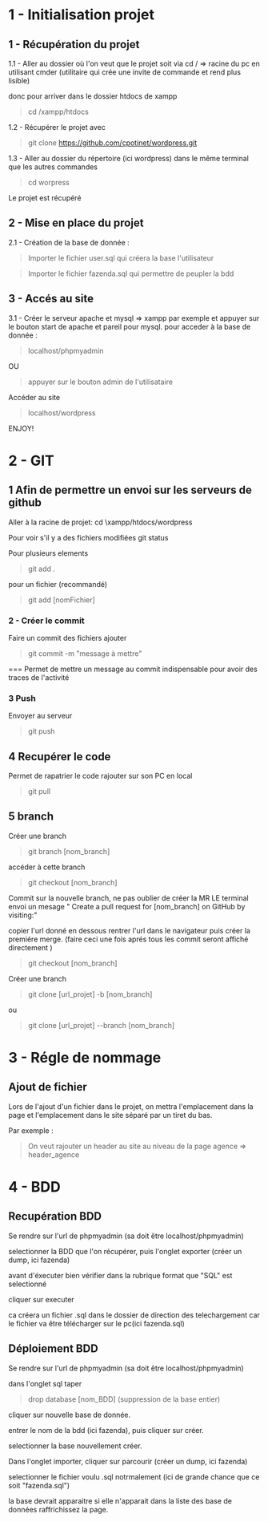 ﻿# 1 - Initialisation projet

## 1 - Récupération du projet

1.1 - Aller au dossier où l'on veut que le projet soit via
cd / => racine du pc en utilisant cmder (utilitaire qui crée une invite de commande et rend plus lisible)

donc pour arriver dans le dossier htdocs de xampp
>cd /xampp/htdocs

1.2 - Récupérer le projet avec

> git clone https://github.com/cpotinet/wordpress.git

1.3 - Aller au dossier du répertoire (ici wordpress) dans le même terminal que les autres commandes

> cd worpress

Le projet est récupéré

## 2 - Mise en place du projet

2.1 - Création de la base de donnée :

>Importer le fichier user.sql qui créera la base l'utilisateur

>Importer le fichier fazenda.sql qui permettre de peupler la bdd

## 3 - Accés au site

3.1 - Créer le serveur apache et mysql => xampp par exemple et appuyer sur le bouton start de apache et pareil pour mysql.
pour acceder à la base de donnée :

>localhost/phpmyadmin

OU

>appuyer sur le bouton admin de l'utilisataire

Accéder au site

>localhost/wordpress

ENJOY!

# 2 - GIT

## 1 Afin de permettre un envoi sur les serveurs de github

Aller à la racine de projet:
cd \xampp/htdocs/wordpress

Pour voir s'il y a des fichiers modifiées
git status

Pour plusieurs elements
>git add . 

pour un fichier (recommandé)
>git add [nomFichier]

### 2 - Créer le commit 

Faire un commit des fichiers ajouter
>git commit -m "message à mettre"

=== Permet de mettre un message au commit indispensable pour avoir des traces de l'activité

### 3 Push

Envoyer au serveur
>git push

## 4 Recupérer le code 

Permet de rapatrier le code rajouter sur son PC en local
>git pull

## 5 branch

Créer une branch
> git branch [nom_branch]

accéder à cette branch
>git checkout [nom_branch]

Commit sur la nouvelle branch, ne pas oublier de créer la MR 
LE terminal envoi un mesage " Create a pull request for [nom_branch] on GitHub by visiting:"

copier l'url donné en dessous
rentrer l'url dans le navigateur 
puis créer la premiére merge. (faire ceci une fois aprés tous les commit seront affiché directement )
>git checkout [nom_branch]

Créer une branch
> git clone [url_projet] -b [nom_branch]

ou

> git clone [url_projet] --branch [nom_branch]

# 3 - Régle de nommage 

## Ajout de fichier 

Lors de l'ajout d'un fichier dans le projet, on mettra l'emplacement dans la page et l'emplacement dans le site séparé par un tiret du bas.

Par exemple : 

>On veut rajouter un header au site au niveau de la page agence => header_agence 

# 4 - BDD 

## Recupération BDD

Se rendre sur l'url de phpmyadmin (sa doit être localhost/phpmyadmin)

selectionner la BDD que l'on récupérer, puis l'onglet exporter (créer un dump, ici fazenda)

avant d'éxecuter bien vérifier dans la rubrique format que "SQL" est selectionné

cliquer sur executer

ca créera un fichier .sql dans le dossier de direction des telechargement car le fichier va être télécharger sur le pc(ici fazenda.sql)
 
## Déploiement BDD

Se rendre sur l'url de phpmyadmin (sa doit être localhost/phpmyadmin)

dans l'onglet sql taper 
>drop database [nom_BDD] (suppression de la base entier)

cliquer sur nouvelle base de donnée.

entrer le nom de la bdd (ici fazenda), puis cliquer sur créer.

selectionner la base nouvellement créer.

Dans l'onglet importer, cliquer sur parcourir (créer un dump, ici fazenda)

selectionner le fichier voulu .sql notrmalement (ici de grande chance que ce soit "fazenda.sql")

la base devrait apparaitre si elle n'apparait dans la liste des base de données raffrichissez la page.









